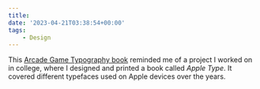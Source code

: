 ```yaml
---
title:
date: '2023-04-21T03:38:54+00:00'
tags:
    - Design
---
```


This [Arcade Game Typography book](https://readonlymemory.vg/shop/book/arcade-game-typography/) reminded me of a project I worked on in college, where I designed and printed a book called *Apple Type*. It covered different typefaces used on Apple devices over the years.